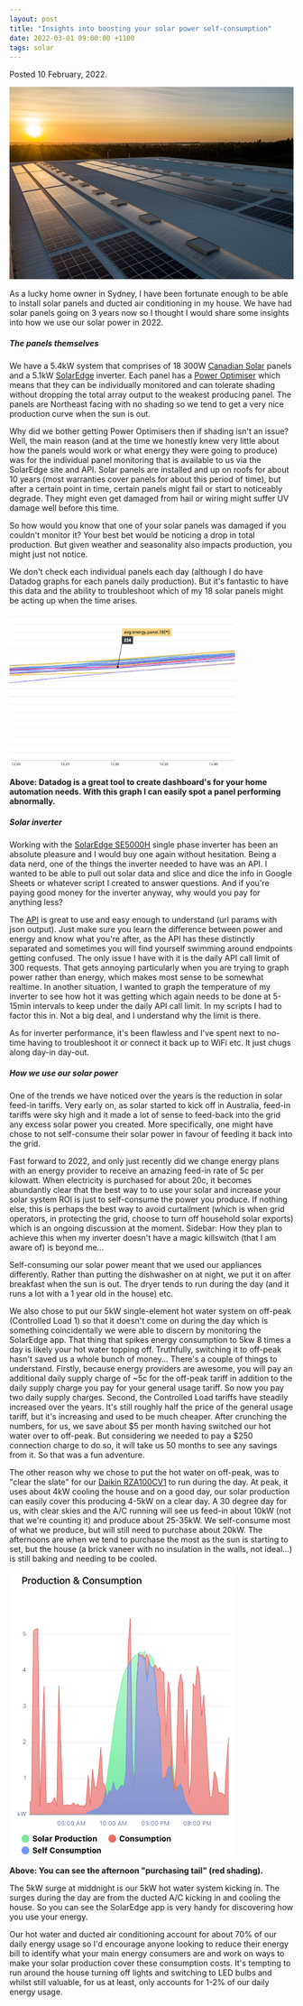 ```yaml
---
layout: post
title: "Insights into boosting your solar power self-consumption"
date: 2022-03-01 09:00:00 +1100
tags: solar
---
```


Posted 10 February, 2022.

<img src="assets/images/solar-panels.jpeg" alt="Pipes" width="600"/>

As a lucky home owner in Sydney, I have been fortunate enough to be able to install solar panels and ducted air
conditioning in my house. We have had solar panels going on 3 years now so I thought I would share some insights into
how we use our solar power in 2022.

##### The panels themselves

We have a 5.4kW system that comprises of 18 300W [Canadian Solar][2] panels and a 5.1kW [SolarEdge][3] inverter. Each panel has a
[Power Optimiser][6] which means that they can be individually monitored and can tolerate shading without dropping the
total array output to the weakest producing panel. The panels are Northeast facing with no shading so we tend to get a
very nice production curve when the sun is out.

Why did we bother getting Power Optimisers then if shading isn't an issue? Well, the main reason (and at the time we
honestly knew very little about how the panels would work or what energy they were going to produce) was for the
individual panel monitoring that is available to us via the SolarEdge site and API. Solar panels are installed and up on
roofs for about 10 years (most warranties cover panels for about this period of time), but after a certain point in time,
certain panels might fail or start to noticeably degrade. They might even get damaged from hail or wiring might suffer
UV damage well before this time.

So how would you know that one of your solar panels was damaged if you couldn't monitor it? Your best bet would be
noticing a drop in total production. But given weather and seasonality also impacts production, you might just not notice.

We don't check each individual panels each day (although I do have Datadog graphs for each panels daily production).
But it's fantastic to have this data and the ability to troubleshoot which of my 18 solar panels might be acting up when
the time arises.

<img src="assets/images/panel-energy.png" alt="Panel Monitoring" width="400"/>

**Above: Datadog is a great tool to create dashboard's for your home automation needs. With this graph I can easily spot a panel performing abnormally.**

##### Solar inverter

Working with the [SolarEdge SE5000H][4] single phase inverter has been an absolute pleasure and I would buy one again
without hesitation. Being a data nerd, one of the things the inverter needed to have was an API. I wanted to be able to
pull out solar data and slice and dice the info in Google Sheets or whatever script I created to answer questions.
And if you're paying good money for the inverter anyway, why would you pay for anything less?

The [API][1] is great to use and easy enough to understand (url params with json output). Just make sure you learn the
difference between power and energy and know what you're after, as the API has these distinctly separated and sometimes
you will find yourself swimming around endpoints getting confused. The only issue I have with it is the daily API
call limit of 300 requests. That gets annoying particularly when you are trying to graph power rather than energy,
which makes most sense to be somewhat realtime. In another situation, I wanted to graph the temperature of my inverter
to see how hot it was getting which again needs to be done at 5-15min intervals to keep under the daily API call limit.
In my scripts I had to factor this in. Not a big deal, and I understand why the limit is there.

As for inverter performance, it's been flawless and I've spent next to no-time having to troubleshoot it or connect it
back up to WiFi etc. It just chugs along day-in day-out.

##### How we use our solar power

One of the trends we have noticed over the years is the reduction in solar feed-in tariffs. Very early on, as solar
started to kick off in Australia, feed-in tariffs were sky high and it made a lot of sense to feed-back into the grid
any excess solar power you created. More specifically, one might have chose to not self-consume their solar power in
favour of feeding it back into the grid.

Fast forward to 2022, and only just recently did we change energy plans with an energy provider to receive an amazing
feed-in rate of 5c per kilowatt. When electricity is purchased for about 20c, it becomes abundantly clear that the best
way to to use your solar and increase your solar system ROI is just to self-consume the power you produce.
If nothing else, this is perhaps the best way to avoid curtailment (which is when grid operators, in protecting the grid,
choose to turn off household solar exports) which is an ongoing discussion at the moment. Sidebar: How they plan to
achieve this when my inverter doesn't have a magic killswitch (that I am aware of) is beyond me…

Self-consuming our solar power meant that we used our appliances differently. Rather than putting the dishwasher on at
night, we put it on after breakfast when the sun is out. The dryer tends to run during the day (and it runs a lot with a
1 year old in the house) etc.

We also chose to put our 5kW single-element hot water system on off-peak (Controlled Load 1) so that it doesn't come on
during the day which is something coincidentally we were able to discern by monitoring the SolarEdge app. That thing that
spikes energy consumption to 5kw 8 times a day is likely your hot water topping off. Truthfully, switching it to off-peak
hasn't saved us a whole bunch of money... There's a couple of things to understand. Firstly, because energy providers
are awesome, you will pay an additional daily supply charge of ~5c for the off-peak tariff in addition to the daily
supply charge you pay for your general usage tariff. So now you pay two daily supply charges. Second, the Controlled Load
tariffs have steadily increased over the years. It's still roughly half the price of the general usage tariff, but it's
increasing and used to be much cheaper. After crunching the numbers, for us, we save about $5 per month having switched
our hot water over to off-peak. But considering we needed to pay a $250 connection charge to do so, it will take us 50
months to see any savings from it. So that was a fun adventure.

The other reason why we chose to put the hot water on off-peak, was to "clear the slate" for our [Daikin RZA100CV1][5] to run during
the day. At peak, it uses about 4kW cooling the house and on a good day, our solar production can easily cover this
producing 4-5kW on a clear day. A 30 degree day for us, with clear skies and the A/C running will see us feed-in about
10kW (not that we're counting it) and produce about 25-35kW. We self-consume most of what we produce, but will still need
to purchase about 20kW. The afternoons are when we tend to purchase the most as the sun is starting to set, but the house
(a brick vaneer with no insulation in the walls, not ideal…) is still baking and needing to be cooled.

<img src="assets/images/solar-production.jpg" alt="Solar Production Curve" width="400"/>

**Above: You can see the afternoon "purchasing tail" (red shading).**

The 5kW surge at middnight is our 5kW
hot water system kicking in. The surges during the day are from the ducted A/C kicking in and cooling the house. So you
can see the SolarEdge app is very handy for discovering how you use your energy.

Our hot water and ducted air conditioning account for about 70% of our daily energy usage so I'd encourage anyone looking to reduce their energy bill to identify what your main energy consumers are and work on ways to make your solar production cover these consumption costs. It's tempting to run around the house turning off lights and switching to LED bulbs and whilst still valuable, for us at least, only accounts for 1-2% of our daily energy usage.

[1]: https://www.solaredge.com/sites/default/files/se_monitoring_api.pdf
[2]: https://www.canadiansolar.com/
[3]: https://www.solaredge.com/
[4]: https://www.solaredge.com/sites/default/files/se-single-phase-HD-wave-inverter-datasheet-aus.pdf
[5]: https://www.daikin.com.au/our-product-range/ducted-system-air-conditioning/inverter-ducted
[6]: https://www.solaredge.com/aus/products/power-optimizers#/

